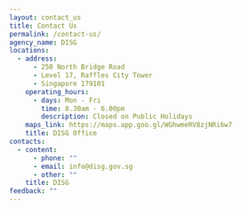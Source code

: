 ```yaml
---
layout: contact_us
title: Contact Us
permalink: /contact-us/
agency_name: DISG
locations:
  - address:
      - 250 North Bridge Road
      - Level 17, Raffles City Tower
      - Singapore 179101
    operating_hours:
      - days: Mon - Fri
        time: 8.30am - 6.00pm
        description: Closed on Public Holidays
    maps_link: https://maps.app.goo.gl/WGhwmeRV8zjNRi6w7
    title: DISG Office
contacts:
  - content:
      - phone: ""
      - email: info@disg.gov.sg
      - other: ""
    title: DISG
feedback: ""
---
```

